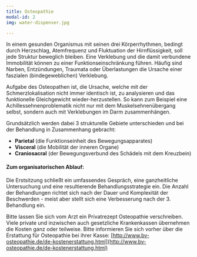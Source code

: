 ```yaml
---
title: Osteopathie
modal-id: 2
img: water-dispenser.jpg

---
```


In einem gesunden Organismus mit seinen drei Körperrhythmen, bedingt durch  Herzschlag, Atemfrequenz und Fluktuation der Hirnflüssigkeit, soll jede Struktur beweglich bleiben. Eine Verklebung und die damit verbundene Immobilität können zu einer Funktionseinschränkung führen. Häufig sind Narben, Entzündungen, Traumata oder Überlastungen die Ursache einer faszialen (bindegeweblichen) Verklebung.

Aufgabe des Osteopathen ist, die Ursache, welche mit der Schmerzlokalisation nicht immer identisch ist, zu analysieren und das funktionelle Gleichgewicht wieder-herzustellen. So kann zum Beispiel eine Achillessehnenproblematik nicht nur mit dem Muskelsehnenübergang selbst, sondern auch mit Verklebungen im Darm zusammenhängen.

Grundsätzlich werden dabei 3 strukturelle Gebiete unterschieden und bei der Behandlung in Zusammenhang gebracht:

* **Parietal** (die Funktionseinheit des Bewegungsapparates)
* **Visceral** (die Mobilität der inneren Organe)
* **Craniosacral** (der Bewegungsverbund des Schädels mit dem Kreuzbein)

#### Zum organisatorischen Ablauf:

Die Erstsitzung schließt ein umfassendes Gespräch, eine ganzheitliche Untersuchung und eine resultierende Behandlungsstrategie ein. Die Anzahl der Behandlungen richtet sich nach der Dauer und Komplexität der Beschwerden - meist aber stellt sich eine Verbesserung nach der 3. Behandlung ein.

Bitte lassen Sie sich vom Arzt ein Privatrezept Osteopathie verschreiben. Viele private und inzwischen auch gesetzliche Krankenkassen übernehmen die Kosten ganz oder teilweise. Bitte informieren Sie sich vorher über die Erstattung für Osteopathie bei ihrer Kasse: [http://www.bv-osteopathie.de/de-kostenerstattung.html](http://www.bv-osteopathie.de/de-kostenerstattung.html)
